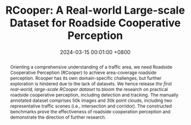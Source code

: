 ---
title:          "RCooper: A Real-world Large-scale Dataset for Roadside Cooperative Perception"
date:           2024-03-15 00:01:00 +0800
selected:       false
pub:            "IEEE/CVF Conference on Computer Vision and Pattern Recognition (CVPR)"
# pub_pre:        "Submitted to "
# pub_post:       'Under review.'
# pub_last:       ' <span class="badge badge-pill badge-publication badge-success">Spotlight</span>'
pub_date:       "2024"
abstract: >-
  Orienting a comprehensive understanding of a traffic area, we need Roadside Cooperative Perception (RCooper) to achieve area-coverage roadside perception. Rcooper has its own domain-specific challenges, but further exploration is hindered due to the lack of datasets. We hence release <em>the first real-world, large-scale RCooper dataset</em> to bloom the research on practical roadside cooperative perception, including detection and tracking. The manually annotated dataset comprises 50k images and 30k point clouds, including two representative traffic scenes (i.e., intersection and corridor). The constructed benchmarks prove the effectiveness of roadside cooperation perception and demonstrate the direction of further research.
cover:          /assets/images/covers_researches/RCooper.png
authors:
  - Ruiyang Hao*
  - Siqi Fan*
  - Yingru Dai
  - Zhenlin Zhang
  - Chenxi Li
  - Yuntian Wang
  - Haibao Yu
  - Wenxian Yang
  - Jirui Yuan
  - Zaiqing Nie
links:
  Paper: https://openaccess.thecvf.com/content/CVPR2024/html/Hao_RCooper_A_Real-world_Large-scale_Dataset_for_Roadside_Cooperative_Perception_CVPR_2024_paper.html
  Code: https://github.com/AIR-THU/DAIR-RCooper
---